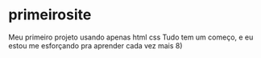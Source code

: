 # primeirosite
Meu primeiro projeto usando apenas html css 
Tudo tem um começo, e eu estou me esforçando pra aprender cada vez mais 8)
